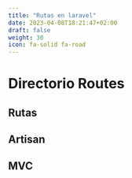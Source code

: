 ```yaml
---
title: "Rutas en laravel"
date: 2023-04-08T18:21:47+02:00
draft: false
weight: 30
icon: fa-solid fa-road
---
```

# Directorio Routes
## 
## Rutas
## Artisan
## MVC



